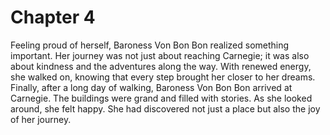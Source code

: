 # Chapter 4

Feeling proud of herself, Baroness Von Bon Bon realized something important. Her journey was not just about reaching Carnegie; it was also about kindness and the adventures along the way. With renewed energy, she walked on, knowing that every step brought her closer to her dreams.
Finally, after a long day of walking, Baroness Von Bon Bon arrived at Carnegie. The buildings were grand and filled with stories. As she looked around, she felt happy. She had discovered not just a place but also the joy of her journey.